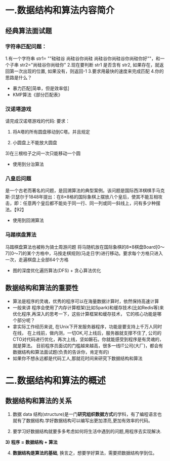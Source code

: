 # 一.数据结构和算法内容简介

## 经典算法面试题

### 字符串匹配问题：

1.有一个字符串 str1= ""硅硅谷 尚硅谷你尚硅 尚硅谷你尚硅谷你尚硅你好""，和一个子串 str2="尚硅谷你尚硅你"
2.现在要判断 str1 是否含有 str2, 如果存在，就返回第一次出现的位置, 如果没有，则返回-1
3.要求用最快的速度来完成匹配
4.你的思路是什么？ 

* 暴力匹配[简单，但是效率低]
* KMP算法《部分匹配表》

### 汉诺塔游戏

请完成汉诺塔游戏的代码: 要求：

1) 将A塔的所有圆盘移动到C塔。并且规定

2) 小圆盘上不能放大圆盘

3)在三根柱子之间一次只能移动一个圆

* 使用到分治算法

### 八皇后问题

是一个古老而著名的问题，是回溯算法的典型案例。该问题是国际西洋棋棋手马克斯·贝瑟尔于1848年提出：在8×8格的国际象棋上摆放八个皇后，使其不能互相攻击，即：任意两个皇后都不能处于同一行、同一列或同一斜线上，问有多少种摆法。【92】

* 使用到回溯算法

### 马踏棋盘算法

马踏棋盘算法也被称为骑士周游问题
将马随机放在国际象棋的8×8棋盘Board[0～7][0～7]的某个方格中，马按走棋规则(马走日字)进行移动。要求每个方格只进入一次，走遍棋盘上全部64个方格

* 图的深度优化遍历算法(DFS) + 贪心算法优化 

## 数据结构和算法的重要性

* 算法是程序的灵魂，优秀的程序可以在海量数据计算时，依然保持高速计算
* 一般来讲 程序会使用了内存计算框架(比如Spark)和缓存技术(比如Redis等)来优化程序,再深入的思考一下，这些计算框架和缓存技术， 它的核心功能是哪个部分呢？
*  拿实际工作经历来说, 在Unix下开发服务器程序，功能是要支持上千万人同时在线， 在上线前，做内测，一切OK,可上线后，服务器就支撑不住了, 公司的CTO对代码进行优化，再次上线，坚如磐石。你就能感受到程序是有灵魂的，就是算法。
  目前程序员面试的门槛越来越高，很多一线IT公司(大厂)，都会有数据结构和算法面试题(负责的告诉你，肯定有的)
* 如果你不想永远都是代码工人,那就花时间来研究下数据结构和算法

# 二.数据结构和算法的概述

## 数据结构和算法的关系

1)  数据 data 结构(structure)是一门**研究组织数据方式**的学科，有了编程语言也就有了数据结构.学好数据结构可以编写出更加漂亮,更加有效率的代码。

2)  要学习好数据结构就要多多考虑如何将生活中遇到的问题,用程序去实现解决.

**3)**  **程序** **=** **数据结构** **+** **算法**

4)  **数据结构是算法的基础**, 换言之，想要学好算法，需要把数据结构学到位。